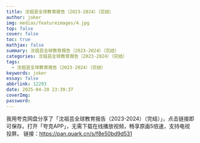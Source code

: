 ```yaml
---
title: 沈祖芸全球教育报告（2023-2024）（完结）
author: joker
img: medias/featureimages/4.jpg
top: false
cover: false
toc: true
mathjax: false
summary: 沈祖芸全球教育报告（2023-2024）（完结）
categories: 沈祖芸全球教育报告（2023-2024）（完结）
tags:
  - 沈祖芸全球教育报告（2023-2024）（完结）
keywords: joker
essay: false
abbrlink: 12293
date: 2025-04-20 23:39:37
coverImg:
password:
---
```


我用夸克网盘分享了「沈祖芸全球教育报告（2023-2024）（完结）」，点击链接即可保存。打开「夸克APP」，无需下载在线播放视频，畅享原画5倍速，支持电视投屏。
链接：https://pan.quark.cn/s/f8e50bd9d531
